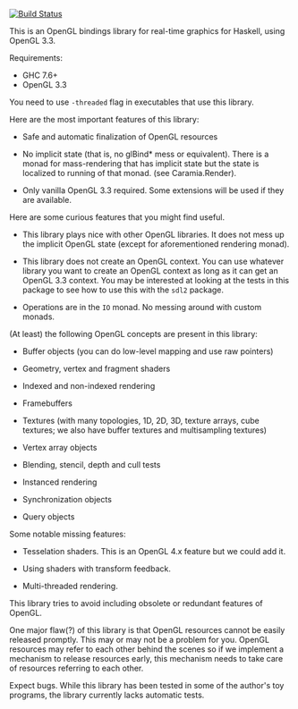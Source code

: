 [![Build Status](https://travis-ci.org/Noeda/caramia.svg?branch=master)](https://travis-ci.org/Noeda/caramia)

This is an OpenGL bindings library for real-time graphics for Haskell, using
OpenGL 3.3.

Requirements:

  * GHC 7.6+
  * OpenGL 3.3

You need to use `-threaded` flag in executables that use this library.

Here are the most important features of this library:

  * Safe and automatic finalization of OpenGL resources

  * No implicit state (that is, no glBind* mess or equivalent). There is a
    monad for mass-rendering that has implicit state but the state is localized
    to running of that monad. (see Caramia.Render).

  * Only vanilla OpenGL 3.3 required. Some extensions will be used if they are
    available.

Here are some curious features that you might find useful.

  * This library plays nice with other OpenGL libraries. It does not mess up
    the implicit OpenGL state (except for aforementioned rendering monad).

  * This library does not create an OpenGL context. You can use whatever
    library you want to create an OpenGL context as long as it can get an
    OpenGL 3.3 context. You may be interested at looking at the tests in this
    package to see how to use this with the `sdl2` package.

  * Operations are in the `IO` monad. No messing around with custom monads.

(At least) the following OpenGL concepts are present in this library:

  * Buffer objects (you can do low-level mapping and use raw pointers)

  * Geometry, vertex and fragment shaders

  * Indexed and non-indexed rendering

  * Framebuffers

  * Textures (with many topologies, 1D, 2D, 3D, texture arrays, cube textures;
    we also have buffer textures and multisampling textures)

  * Vertex array objects

  * Blending, stencil, depth and cull tests

  * Instanced rendering

  * Synchronization objects

  * Query objects

Some notable missing features:

  * Tesselation shaders. This is an OpenGL 4.x feature but we could add it.

  * Using shaders with transform feedback.

  * Multi-threaded rendering.

This library tries to avoid including obsolete or redundant features of OpenGL.

One major flaw(?) of this library is that OpenGL resources cannot be easily
released promptly. This may or may not be a problem for you. OpenGL resources
may refer to each other behind the scenes so if we implement a mechanism to
release resources early, this mechanism needs to take care of resources
referring to each other.

Expect bugs. While this library has been tested in some of the author's toy
programs, the library currently lacks automatic tests.

